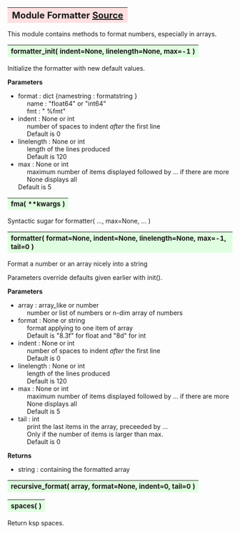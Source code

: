 ---
---
<br><br>

<a name="Formatter"></a>
<table><thead style="background-color:#FFE0E0; width:100%; font-size:20px"><tr><th style="text-align:left">
<strong>Module Formatter</strong> <a href=https://github.com/dokester/BayesicFitting/blob/master/BayesicFitting/source/Formatter.py target=_blank>Source</a></th></tr></thead></table>
<p>

This module contains methods to format numbers, especially in arrays.


<a name="formatter_init"></a>
<table><thead style="background-color:#E0FFE0; width:100%; font-size:15px"><tr><th style="text-align:left">
<strong>formatter_init(</strong> indent=None, linelength=None, max=-1 )
</th></tr></thead></table>
<p>

Initialize the formatter with new default values.

<b>Parameters</b>

* format  :  dict {namestring : formatstring }<br>
&nbsp;&nbsp;&nbsp;&nbsp; name : "float64" or "int64"<br>
&nbsp;&nbsp;&nbsp;&nbsp; fmt  : " %fmt"<br>
* indent  :  None or int<br>
&nbsp;&nbsp;&nbsp;&nbsp; number of spaces to indent *after* the first line<br>
&nbsp;&nbsp;&nbsp;&nbsp; Default is 0<br>
* linelength  :  None or int<br>
&nbsp;&nbsp;&nbsp;&nbsp; length of the lines produced<br>
&nbsp;&nbsp;&nbsp;&nbsp; Default is 120<br>
* max  :  None or int<br>
&nbsp;&nbsp;&nbsp;&nbsp; maximum number of items displayed followed by ... if there are more<br>
&nbsp;&nbsp;&nbsp;&nbsp; None displays all<br>
    Default is 5

<a name="fma"></a>
<table><thead style="background-color:#E0FFE0; width:100%; font-size:15px"><tr><th style="text-align:left">
<strong>fma(</strong> **kwargs ) 
</th></tr></thead></table>
<p>

Syntactic sugar for
    formatter( ..., max=None, ... )

<a name="formatter"></a>
<table><thead style="background-color:#E0FFE0; width:100%; font-size:15px"><tr><th style="text-align:left">
<strong>formatter(</strong> format=None, indent=None, linelength=None, max=-1, tail=0 ) 
</th></tr></thead></table>
<p>

Format a number or an array nicely into a string

Parameters override defaults given earlier with init().

<b>Parameters</b>

* array  :  array_like or number<br>
&nbsp;&nbsp;&nbsp;&nbsp; number or list of numbers or n-dim array of numbers<br>
* format  :  None or string<br>
&nbsp;&nbsp;&nbsp;&nbsp; format applying to one item of array<br>
&nbsp;&nbsp;&nbsp;&nbsp; Default is "8.3f" for float and "8d" for int<br>
* indent  :  None or int<br>
&nbsp;&nbsp;&nbsp;&nbsp; number of spaces to indent *after* the first line<br>
&nbsp;&nbsp;&nbsp;&nbsp; Default is 0<br>
* linelength  :  None or int<br>
&nbsp;&nbsp;&nbsp;&nbsp; length of the lines produced<br>
&nbsp;&nbsp;&nbsp;&nbsp; Default is 120<br>
* max  :  None or int<br>
&nbsp;&nbsp;&nbsp;&nbsp; maximum number of items displayed followed by ... if there are more<br>
&nbsp;&nbsp;&nbsp;&nbsp; None displays all<br>
&nbsp;&nbsp;&nbsp;&nbsp; Default is 5<br>
* tail  :  int<br>
&nbsp;&nbsp;&nbsp;&nbsp; print the last items in the array, preceeded by ...<br>
&nbsp;&nbsp;&nbsp;&nbsp; Only if the number of items is larger than max.<br>
&nbsp;&nbsp;&nbsp;&nbsp; Default is 0<br>

<b>Returns</b>

* string  :  containing the formatted array<br>


<a name="recursive_format"></a>
<table><thead style="background-color:#E0FFE0; width:100%; font-size:15px"><tr><th style="text-align:left">
<strong>recursive_format(</strong> array, format=None, indent=0, tail=0 ) 
</th></tr></thead></table>
<p>
<a name="spaces"></a>
<table><thead style="background-color:#E0FFE0; width:100%; font-size:15px"><tr><th style="text-align:left">
<strong>spaces(</strong> ) 
</th></tr></thead></table>
<p>

Return ksp spaces.

